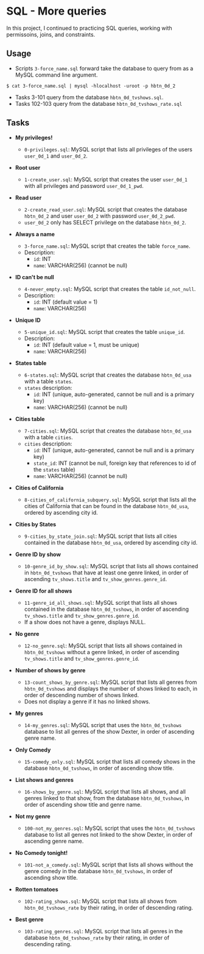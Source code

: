 # SQL - More queries

In this project, I continued to practicing SQL queries, working with
permissoins, joins, and constraints.

## Usage

* Scripts `3-force_name.sql` forward take the database to query from
as a MySQL command line argument.

```
$ cat 3-force_name.sql | mysql -hlocalhost -uroot -p hbtn_0d_2
```

* Tasks 3-101 query from the database `hbtn_0d_tvshows.sql`.
* Tasks 102-103 query from the database `hbtn_0d_tvshows_rate.sql`

## Tasks

* **My privileges!**
  * `0-privileges.sql`: MySQL script that lists all privileges of the users
`user_0d_1` and `user_0d_2`.

* **Root user**
  * `1-create_user.sql`: MySQL script that creates the user `user_0d_1` with
all privileges and password `user_0d_1_pwd`.

* **Read user**
  * `2-create_read_user.sql`: MySQL script that creates the database
`hbtn_0d_2` and user `user_0d_2` with password `user_0d_2_pwd`.
  * `user_0d_2` only has SELECT privilege on the database `hbtn_0d_2`.

* **Always a name**
  * `3-force_name.sql`: MySQL script that creates the table `force_name`.
  * Description:
    * `id`: INT
    * `name`: VARCHAR(256) (cannot be null)

* **ID can't be null**
  * `4-never_empty.sql`: MySQL script that creates the table `id_not_null`.
  * Description:
    * `id`: INT (default value = 1)
    * `name`: VARCHAR(256)

* **Unique ID**
  * `5-unique_id.sql`: MySQL script that creates the table `unique_id`.
  * Description:
    * `id`: INT (default value = 1, must be unique)
    * `name`: VARCHAR(256)

* **States table**
  * `6-states.sql`: MySQL script that creates the database `hbtn_0d_usa`
with a table `states`.
  * `states` description:
    * `id`: INT (unique, auto-generated, cannot be null and is a primary key)
    * `name`: VARCHAR(256) (cannot be null)

* **Cities table**
  * `7-cities.sql`: MySQL script that creates the database `hbtn_0d_usa`
with a table `cities`.
  * `cities` description:
    * `id`: INT (unique, auto-generated, cannot be null and is a primary key)
    * `state_id`: INT (cannot be null, foreign key that references to id of the
`states` table)
    * `name`: VARCHAR(256) (cannot be null)

* **Cities of California**
  * `8-cities_of_california_subquery.sql`: MySQL script that lists all the
cities of California that can be found in the database `hbtn_0d_usa`, ordered
by ascending city id.

* **Cities by States**
  * `9-cities_by_state_join.sql`: MySQL script that lists all cities contained
in the database `hbtn_0d_usa`, ordered by ascending city id.

* **Genre ID by show**
  * `10-genre_id_by_show.sql`: MySQL script that lists all shows contained in
`hbtn_0d_tvshows` that have at least one genre linked, in order of ascending
`tv_shows.title` and `tv_show_genres.genre_id`.

* **Genre ID for all shows**
  * `11-genre_id_all_shows.sql`: MySQL script that lists all shows contained
in the database `hbtn_0d_tvshows`, in order of ascending `tv_shows.title` and
`tv_show_genres.genre_id`.
  * If a show does not have a genre, displays NULL.

* **No genre**
  * `12-no_genre.sql`: MySQL script that lists all shows contained in
`hbtn_0d_tvshows` without a genre linked, in order of ascending
`tv_shows.title` and `tv_show_genres.genre_id`.

* **Number of shows by genre**
  * `13-count_shows_by_genre.sql`: MySQL script that lists all genres from
`hbtn_0d_tvshows` and displays the number of shows linked to each, in order of
descending number of shows linked.
  * Does not display a genre if it has no linked shows.

* **My genres**
  * `14-my_genres.sql`: MySQL script that uses the `hbtn_0d_tvshows` database
to list all genres of the show Dexter, in order of ascending genre name.

* **Only Comedy**
  * `15-comedy_only.sql`: MySQL script that lists all comedy shows in the
database `hbtn_0d_tvshows`, in order of ascending show title.

* **List shows and genres**
  * `16-shows_by_genre.sql`: MySQL script that lists all shows, and all genres
linked to that show, from the database `hbtn_0d_tvshows`, in order of
ascending show title and genre name.

* **Not my genre**
  * `100-not_my_genres.sql`: MySQL script that uses the `hbtn_0d_tvshows`
database to list all genres not linked to the show Dexter, in order of
ascending genre name.

* **No Comedy tonight!**
  * `101-not_a_comedy.sql`: MySQL script that lists all shows without the
genre comedy in the database `hbtn_0d_tvshows`, in order of ascending show
title.

* **Rotten tomatoes**
  * `102-rating_shows.sql`: MySQL script that lists all shows from
`hbtn_0d_tvshows_rate` by their rating, in order of descending rating.

* **Best genre**
  * `103-rating_genres.sql`: MySQL script that lists all genres in the
database `hbtn_0d_tvshows_rate` by their rating, in order of descending rating.
